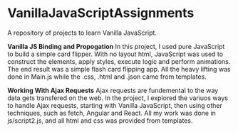 # VanillaJavaScriptAssignments
A repository of projects to learn Vanilla JavaScript.

<b>Vanilla JS Binding and Propogation</b>
In this project, I used pure JavaScript to build a simple card flipper. With no layout html, JavaScript was used to construct the elements, apply styles, execute logic and perform animations. The end result was a simple flash card flipping app. All the heavy lifting was done in Main.js while the .css, .html and .json came from templates.

<b>Working With Ajax Requests</b>
Ajax requests are fundemental to the way data gets transfered on the web. In the project, I explored the variuos ways to handle Ajax requests, starting with Vanilla JavaScript, then using other techniques, such as fetch, Angular and React. All my work was done in  js/script2.js, and all html and css was provided from templates.
